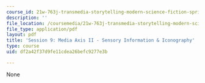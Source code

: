 ```yaml
---
course_id: 21w-763j-transmedia-storytelling-modern-science-fiction-spring-2014
description: ''
file_location: /coursemedia/21w-763j-transmedia-storytelling-modern-science-fiction-spring-2014/df2a42f37d9fe11cdea26befc9277e3b_MIT21W_763JS14_Session_9.pdf
file_type: application/pdf
layout: pdf
title: 'Session 9: Media Axis II - Sensory Information & Iconography'
type: course
uid: df2a42f37d9fe11cdea26befc9277e3b

---
```

None